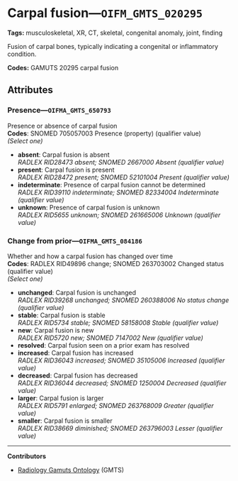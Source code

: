 # Carpal fusion—`OIFM_GMTS_020295`

**Tags:** musculoskeletal, XR, CT, skeletal, congenital anomaly, joint, finding

Fusion of carpal bones, typically indicating a congenital or inflammatory condition.

**Codes:** GAMUTS 20295 carpal fusion

## Attributes

### Presence—`OIFMA_GMTS_650793`

Presence or absence of carpal fusion  
**Codes**: SNOMED 705057003 Presence (property) (qualifier value)  
*(Select one)*

- **absent**: Carpal fusion is absent  
_RADLEX RID28473 absent; SNOMED 2667000 Absent (qualifier value)_
- **present**: Carpal fusion is present  
_RADLEX RID28472 present; SNOMED 52101004 Present (qualifier value)_
- **indeterminate**: Presence of carpal fusion cannot be determined  
_RADLEX RID39110 indeterminate; SNOMED 82334004 Indeterminate (qualifier value)_
- **unknown**: Presence of carpal fusion is unknown  
_RADLEX RID5655 unknown; SNOMED 261665006 Unknown (qualifier value)_

### Change from prior—`OIFMA_GMTS_084186`

Whether and how a carpal fusion has changed over time  
**Codes**: RADLEX RID49896 change; SNOMED 263703002 Changed status (qualifier value)  
*(Select one)*

- **unchanged**: Carpal fusion is unchanged  
_RADLEX RID39268 unchanged; SNOMED 260388006 No status change (qualifier value)_
- **stable**: Carpal fusion is stable  
_RADLEX RID5734 stable; SNOMED 58158008 Stable (qualifier value)_
- **new**: Carpal fusion is new  
_RADLEX RID5720 new; SNOMED 7147002 New (qualifier value)_
- **resolved**: Carpal fusion seen on a prior exam has resolved  
- **increased**: Carpal fusion has increased  
_RADLEX RID36043 increased; SNOMED 35105006 Increased (qualifier value)_
- **decreased**: Carpal fusion has decreased  
_RADLEX RID36044 decreased; SNOMED 1250004 Decreased (qualifier value)_
- **larger**: Carpal fusion is larger  
_RADLEX RID5791 enlarged; SNOMED 263768009 Greater (qualifier value)_
- **smaller**: Carpal fusion is smaller  
_RADLEX RID38669 diminished; SNOMED 263796003 Lesser (qualifier value)_

---

**Contributors**

- [Radiology Gamuts Ontology](https://gamuts.net/) (GMTS)